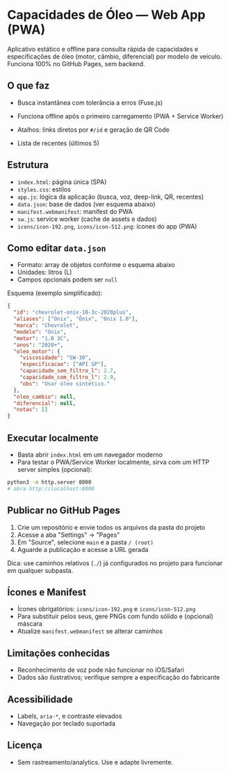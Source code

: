 # Capacidades de Óleo — Web App (PWA)

Aplicativo estático e offline para consulta rápida de capacidades e especificações de óleo (motor, câmbio, diferencial) por modelo de veículo. Funciona 100% no GitHub Pages, sem backend.

## O que faz
- Busca instantânea com tolerância a erros (Fuse.js)

- Funciona offline após o primeiro carregamento (PWA + Service Worker)
- Atalhos: links diretos por `#/id` e geração de QR Code
- Lista de recentes (últimos 5)

## Estrutura
- `index.html`: página única (SPA)
- `styles.css`: estilos
- `app.js`: lógica da aplicação (busca, voz, deep-link, QR, recentes)
- `data.json`: base de dados (ver esquema abaixo)
- `manifest.webmanifest`: manifest do PWA
- `sw.js`: service worker (cache de assets e dados)
- `icons/icon-192.png`, `icons/icon-512.png`: ícones do app (PWA)

## Como editar `data.json`
- Formato: array de objetos conforme o esquema abaixo
- Unidades: litros (L)
- Campos opcionais podem ser `null`

Esquema (exemplo simplificado):
```json
{
  "id": "chevrolet-onix-10-3c-2020plus",
  "aliases": ["Onix", "Ônix", "Onix 1.0"],
  "marca": "Chevrolet",
  "modelo": "Onix",
  "motor": "1.0 3C",
  "anos": "2020+",
  "oleo_motor": {
    "viscosidade": "5W-30",
    "especificacao": ["API SP"],
    "capacidade_sem_filtro_l": 2.7,
    "capacidade_com_filtro_l": 2.9,
    "obs": "Usar óleo sintético."
  },
  "oleo_cambio": null,
  "diferencial": null,
  "notas": []
}
```

## Executar localmente
- Basta abrir `index.html` em um navegador moderno
- Para testar o PWA/Service Worker localmente, sirva com um HTTP server simples (opcional):

```bash
python3 -m http.server 8000
# abra http://localhost:8000
```

## Publicar no GitHub Pages
1. Crie um repositório e envie todos os arquivos da pasta do projeto
2. Acesse a aba "Settings" → "Pages"
3. Em "Source", selecione `main` e a pasta `/ (root)`
4. Aguarde a publicação e acesse a URL gerada

Dica: use caminhos relativos (`./`) já configurados no projeto para funcionar em qualquer subpasta.

## Ícones e Manifest
- Ícones obrigatórios: `icons/icon-192.png` e `icons/icon-512.png`
- Para substituir pelos seus, gere PNGs com fundo sólido e (opcional) máscara
- Atualize `manifest.webmanifest` se alterar caminhos

## Limitações conhecidas
- Reconhecimento de voz pode não funcionar no iOS/Safari
- Dados são ilustrativos; verifique sempre a especificação do fabricante

## Acessibilidade
- Labels, `aria-*`, e contraste elevados
- Navegação por teclado suportada

## Licença
- Sem rastreamento/analytics. Use e adapte livremente.